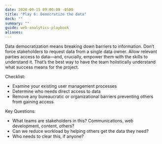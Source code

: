 ```yaml
---
date: 2020-09-15 09:00:00 -0500
title: "Play 6: Democratize the data"
deck: ""
summary: ""
guide: web-analytics-playbook
aliases:
---
```

Data democratization means breaking down barriers to information. Don’t force stakeholders to request data from a single data owner. Allow relevant parties access to data—and, crucially, empower them with the skills to understand it. That’s the best way to have the team holistically understand what success means for the project.

Checklist:

- Examine your existing user management processes
- Determine who needs direct access to data
- Remove any bureaucratic or organizational barriers preventing others from gaining access

Key Questions:

- What teams are stakeholders in this? Communications, web development, content, others?
- Can we reduce workload by helping others get the data they need?
- Who needs to clear this, if anyone?